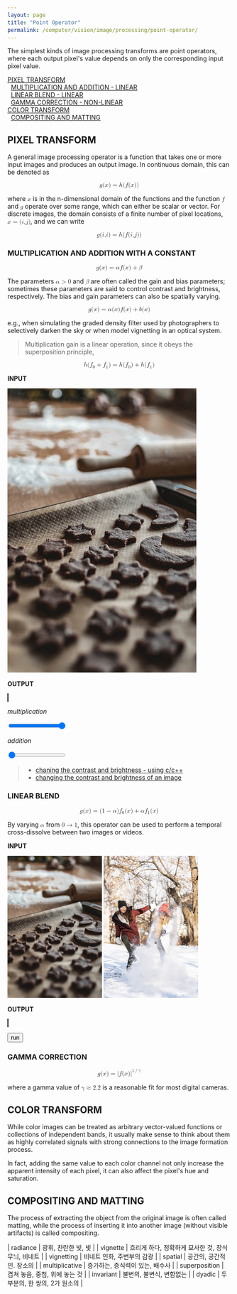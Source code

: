 ```yaml
---
layout: page
title: "Point Operator"
permalink: /computer/vision/image/processing/point-operator/
---
```


The simplest kinds of image processing transforms are point operators, where each output pixel's value depends on only the corresponding input pixel value.

[PIXEL TRANSFORM](#pixel-transform)<br />
&nbsp;&nbsp;[MULTIPLICATION AND ADDITION - LINEAR](#pixel-transform-multiplication-addition)<br />
&nbsp;&nbsp;[LINEAR BLEND - LINEAR](#pixel-transform-linear-blend)<br />
&nbsp;&nbsp;[GAMMA CORRECTION - NON-LINEAR](#pixel-transform-gamma-correction)<br />
[COLOR TRANSFORM](#color-transform)<br />
&nbsp;&nbsp;[COMPOSITING AND MATTING](#compositing-matting)<br />

<a name="pixel-transform"></a>
## PIXEL TRANSFORM

A general image processing operator is a function that takes one or more input images and produces an output image. In continuous domain, this can be denoted as

<math xmlns="http://www.w3.org/1998/Math/MathML" display="block">
 <semantics>
  <mrow>
   <mi>g</mi>
   <mrow>
    <mrow>
     <mo fence="true" stretchy="false">(</mo>
     <mrow>
      <mi>x</mi>
     </mrow>
     <mo fence="true" stretchy="false">)</mo>
    </mrow>
    <mo stretchy="false">=</mo>
    <mi>h</mi>
   </mrow>
   <mrow>
    <mo fence="true" stretchy="false">(</mo>
    <mrow>
     <mrow>
      <mi>f</mi>
      <mrow>
       <mo fence="true" stretchy="false">(</mo>
       <mrow>
        <mi>x</mi>
       </mrow>
       <mo fence="true" stretchy="false">)</mo>
      </mrow>
     </mrow>
    </mrow>
    <mo fence="true" stretchy="false">)</mo>
   </mrow>
  </mrow>
  <annotation encoding="StarMath 5.0">g(x) = h(f(x))</annotation>
 </semantics>
</math>

where <math><mi>x</mi></math> is in the n-dimensional domain of the functions and the function <math><mi>f</mi></math> and <math><mi>g</mi></math> operate over some range, which can either be scalar or vector. For discrete images, the domain consists of a finite number of pixel locations, <math><semantics><mrow><mi>x</mi><mo stretchy="false">=</mo><mrow><mo fence="true" stretchy="false">(</mo><mrow><mrow><mi>i</mi><mi>,</mi><mi>j</mi></mrow></mrow><mo fence="true" stretchy="false">)</mo></mrow></mrow></semantics></math>, and we can write

<math xmlns="http://www.w3.org/1998/Math/MathML" display="block">
 <semantics>
  <mrow>
   <mi>g</mi>
   <mrow>
    <mrow>
     <mo fence="true" stretchy="false">(</mo>
     <mrow>
      <mrow>
       <mi>i</mi>
       <mi>,</mi>
       <mi>i</mi>
      </mrow>
     </mrow>
     <mo fence="true" stretchy="false">)</mo>
    </mrow>
    <mo stretchy="false">=</mo>
    <mi>h</mi>
   </mrow>
   <mrow>
    <mo fence="true" stretchy="false">(</mo>
    <mrow>
     <mrow>
      <mi>f</mi>
      <mrow>
       <mo fence="true" stretchy="false">(</mo>
       <mrow>
        <mrow>
         <mi>i</mi>
         <mi>,</mi>
         <mi>j</mi>
        </mrow>
       </mrow>
       <mo fence="true" stretchy="false">)</mo>
      </mrow>
     </mrow>
    </mrow>
    <mo fence="true" stretchy="false">)</mo>
   </mrow>
  </mrow>
  <annotation encoding="StarMath 5.0">g(i, i) = h(f(i,j))</annotation>
 </semantics>
</math>

<a name="pixel-transform-multiplication-addition"></a>
### MULTIPLICATION AND ADDITION WITH A CONSTANT

<math xmlns="http://www.w3.org/1998/Math/MathML" display="block">
 <semantics>
  <mrow>
   <mi>g</mi>
   <mrow>
    <mrow>
     <mo fence="true" stretchy="false">(</mo>
     <mrow>
      <mi>x</mi>
     </mrow>
     <mo fence="true" stretchy="false">)</mo>
    </mrow>
    <mo stretchy="false">=</mo>
    <mi>α</mi>
   </mrow>
   <mi>f</mi>
   <mrow>
    <mrow>
     <mo fence="true" stretchy="false">(</mo>
     <mrow>
      <mi>x</mi>
     </mrow>
     <mo fence="true" stretchy="false">)</mo>
    </mrow>
    <mo stretchy="false">+</mo>
    <mi>β</mi>
   </mrow>
  </mrow>
  <annotation encoding="StarMath 5.0">g(x) = %alpha f(x) + %beta</annotation>
 </semantics>
</math>

The parameters <math><semantics><mrow><mi>α</mi><mo stretchy="false">&gt;</mo><mn>0</mn></mrow></semantics></math> and <math><semantics><mi>β</mi></semantics></math> are often called the gain and bias parameters; sometimes these parameters are said to control contrast and brightness, respectively. The bias and gain parameters can also be spatially varying.

<math xmlns="http://www.w3.org/1998/Math/MathML" display="block">
 <semantics>
  <mrow>
   <mi>g</mi>
   <mrow>
    <mrow>
     <mo fence="true" stretchy="false">(</mo>
     <mrow>
      <mi>x</mi>
     </mrow>
     <mo fence="true" stretchy="false">)</mo>
    </mrow>
    <mo stretchy="false">=</mo>
    <mi>α</mi>
   </mrow>
   <mrow>
    <mo fence="true" stretchy="false">(</mo>
    <mrow>
     <mi>x</mi>
    </mrow>
    <mo fence="true" stretchy="false">)</mo>
   </mrow>
   <mi>f</mi>
   <mrow>
    <mrow>
     <mo fence="true" stretchy="false">(</mo>
     <mrow>
      <mi>x</mi>
     </mrow>
     <mo fence="true" stretchy="false">)</mo>
    </mrow>
    <mo stretchy="false">+</mo>
    <mi>b</mi>
   </mrow>
   <mrow>
    <mo fence="true" stretchy="false">(</mo>
    <mrow>
     <mi>x</mi>
    </mrow>
    <mo fence="true" stretchy="false">)</mo>
   </mrow>
  </mrow>
  <annotation encoding="StarMath 5.0">g(x)=%alpha(x)f(x)+b(x)</annotation>
 </semantics>
</math>

e.g., when simulating the graded density filter used by photographers to selectively darken the sky or when model vignetting in an optical system.

> Multiplication gain is a linear operation, since it obeys the superposition principle,
>
<math xmlns="http://www.w3.org/1998/Math/MathML" display="block">
 <semantics>
  <mrow>
   <mi>h</mi>
   <mrow>
    <mrow>
     <mo fence="true" stretchy="false">(</mo>
     <mrow>
      <mrow>
       <msub>
        <mi>f</mi>
        <mn>0</mn>
       </msub>
       <mo stretchy="false">+</mo>
       <msub>
        <mi>f</mi>
        <mn>1</mn>
       </msub>
      </mrow>
     </mrow>
     <mo fence="true" stretchy="false">)</mo>
    </mrow>
    <mo stretchy="false">=</mo>
    <mi>h</mi>
   </mrow>
   <mrow>
    <mrow>
     <mo fence="true" stretchy="false">(</mo>
     <mrow>
      <msub>
       <mi>f</mi>
       <mn>0</mn>
      </msub>
     </mrow>
     <mo fence="true" stretchy="false">)</mo>
    </mrow>
    <mo stretchy="false">+</mo>
    <mi>h</mi>
   </mrow>
   <mrow>
    <mo fence="true" stretchy="false">(</mo>
    <mrow>
     <msub>
      <mi>f</mi>
      <mn>1</mn>
     </msub>
    </mrow>
    <mo fence="true" stretchy="false">)</mo>
   </mrow>
  </mrow>
  <annotation encoding="StarMath 5.0">h(f_0 + f_1) = h(f_0) + h(f_1)</annotation>
 </semantics>
</math>

__INPUT__

<img id="multiplication-addition-input" src="/assets/images/first.jpg">

__OUTPUT__

<canvas id="multiplication-addition-output" width="0" height="0" style="border: 1px solid #000000;"></canvas>

_multiplication_

<input id="multiplication-addition-control-multiplication" type="range" min="0" max="100" value="100">

_addition_

<input id="multiplication-addition-control-addition" type="range" min="0" max="255" value="0">

<script type="text/javascript">
  function multiplication_addition_init() {
    let output = document.getElementById('multiplication-addition-output');
    let input = document.getElementById('multiplication-addition-input');
    console.log(input.clientWidth);
    output.width = input.clientWidth;
    output.height = input.clientHeight;

    let alpha = 1.0;
    let beta = 0;

    document.getElementById('multiplication-addition-control-multiplication')
            .addEventListener('change', (event) => {
              dispatch(() => {
                let o = document.getElementById('multiplication-addition-control-multiplication');
                let max = parseInt(o.max);
                let value = parseInt(o.value);
                alpha = value / max;
                console.log(alpha);
                let image = cv.imread('multiplication-addition-input');
                cv.addWeighted(image, alpha, image, beta/256, -1, image);
                cv.imshow('multiplication-addition-output',image);
                image.delete();
              });
            });

    document.getElementById('multiplication-addition-control-addition')
            .addEventListener('change', (event) => {
              dispatch(() => {
                let o = document.getElementById('multiplication-addition-control-addition');
                let value = parseInt(o.value);
                beta = value;
                console.log(beta);
                let image = cv.imread('multiplication-addition-input');
                cv.addWeighted(image, alpha, image, beta/256, -1, image);
                cv.imshow('multiplication-addition-output',image);
                image.delete();
              });
            });
  }

  multiplication_addition_init();
</script>

> - [chaning the contrast and brightness - using c/c++](https://github.com/iticworld/dev/tree/master/opencv/changing-the-contrast-and-brightness-of-an-image)
> - [changing the contrast and brightness of an image](https://docs.opencv.org/4.2.0/d3/dc1/tutorial_basic_linear_transform.html)

<a name="pixel-transform-linear-blend"></a>
### LINEAR BLEND

<math xmlns="http://www.w3.org/1998/Math/MathML" display="block">
 <semantics>
  <mrow>
   <mi>g</mi>
   <mrow>
    <mrow>
     <mo fence="true" stretchy="false">(</mo>
     <mrow>
      <mi>x</mi>
     </mrow>
     <mo fence="true" stretchy="false">)</mo>
    </mrow>
    <mo stretchy="false">=</mo>
    <mrow>
     <mo fence="true" stretchy="false">(</mo>
     <mrow>
      <mrow>
       <mn>1</mn>
       <mo stretchy="false">−</mo>
       <mi>α</mi>
      </mrow>
     </mrow>
     <mo fence="true" stretchy="false">)</mo>
    </mrow>
   </mrow>
   <msub>
    <mi>f</mi>
    <mn>0</mn>
   </msub>
   <mrow>
    <mrow>
     <mo fence="true" stretchy="false">(</mo>
     <mrow>
      <mi>x</mi>
     </mrow>
     <mo fence="true" stretchy="false">)</mo>
    </mrow>
    <mo stretchy="false">+</mo>
    <mi>α</mi>
   </mrow>
   <msub>
    <mi>f</mi>
    <mn>1</mn>
   </msub>
   <mrow>
    <mo fence="true" stretchy="false">(</mo>
    <mrow>
     <mi>x</mi>
    </mrow>
    <mo fence="true" stretchy="false">)</mo>
   </mrow>
  </mrow>
  <annotation encoding="StarMath 5.0">g(x)=(1-%alpha)f_0(x) + %alpha f_1(x)</annotation>
 </semantics>
</math>

By varying <math><semantics><mi>α</mi></semantics></math> from <math><semantics><mrow><mn>0</mn><mo stretchy="false">→</mo><mn>1</mn></mrow></semantics></math>, this operator can be used to perform a temporal cross-dissolve between two images or videos.

__INPUT__

<img width="213" height="320" id="pixel-transform-linear-blend-input-first" src="/assets/images/first.jpg"> <img width="213" height="320" id="pixel-transform-linear-blend-input-second" src="/assets/images/second.jpg">

__OUTPUT__

<canvas id="pixel-transform-linear-blend-output" width="213" height="320" style="border: 1px solid #000000;"></canvas>

<script type="text/javascript">
  let value = 0.0;
  function pixel_transform_linear_blend_perform() {
    let input = [
      cv.imread('pixel-transform-linear-blend-input-first'),
      cv.imread('pixel-transform-linear-blend-input-second')
    ];
    let output = new cv.Mat();
    cv.addWeighted(input[0], 1.0 - value, input[1], value, -1, output);
    cv.imshow('pixel-transform-linear-blend-output', output);
    input[0].delete();
    input[1].delete();
    output.delete();
  }
  function pixel_transform_lineear_blend_once() {
    if(value < 1.0) {
      pixel_transform_linear_blend_perform();
      value += 0.05;
      setTimeout(pixel_transform_lineear_blend_once, 100);
    }
  }
  function pixel_transform_lineear_blend_run() {
    dispatch(() => pixel_transform_lineear_blend_once());
  }
</script>

<button onclick="pixel_transform_lineear_blend_run()">run</button>

<a name="pixel-transform-gamma-correction"></a>
### GAMMA CORRECTION

<math xmlns="http://www.w3.org/1998/Math/MathML" display="block">
 <semantics>
  <mrow>
   <mi>g</mi>
   <mrow>
    <mrow>
     <mo fence="true" stretchy="false">(</mo>
     <mrow>
      <mi>x</mi>
     </mrow>
     <mo fence="true" stretchy="false">)</mo>
    </mrow>
    <mo stretchy="false">=</mo>
    <msup>
     <mrow>
      <mo fence="true" stretchy="true">|</mo>
      <mrow>
       <mrow>
        <mi>f</mi>
        <mrow>
         <mo fence="true" stretchy="false">(</mo>
         <mrow>
          <mi>x</mi>
         </mrow>
         <mo fence="true" stretchy="false">)</mo>
        </mrow>
       </mrow>
      </mrow>
      <mo fence="true" stretchy="true">|</mo>
     </mrow>
     <mrow>
      <mn>1</mn>
      <mo stretchy="false">/</mo>
      <mi>γ</mi>
     </mrow>
    </msup>
   </mrow>
  </mrow>
  <annotation encoding="StarMath 5.0">g(x) = left lline f(x) right rline ^ { 1/%gamma }</annotation>
 </semantics>
</math>

where a gamma value of <math><semantics><mrow><mi>γ</mi><mo stretchy="false">≈</mo><mn>2.2</mn></mrow></semantics></math> is a reasonable fit for most digital cameras.

<a name="#color-transform"></a>
## COLOR TRANSFORM

While color images can be treated as arbitrary vector-valued functions or collections of independent bands, it usually make sense to think about them as highly correlated signals with strong connections to the image formation process.

In fact, adding the same value to each color channel not only increase the apparent intensity of each pixel, it can also affect the pixel's hue and saturation.

<a name="#compositing-matting"></a>
## COMPOSITING AND MATTING

The process of extracting the object from the original image is often called matting, while the process of inserting it into another image (without visible artifacts) is called compositing.


| radiance | 광휘, 찬란한 빛, 빛 |
| vignette | 흐리게 하다, 정확하게 묘사한 것, 장식 무늬, 비네트 |
| vignetting | 비네트 인화, 주변부의 감광 |
| spatial | 공간의, 공간적인. 장소의 |
| multiplicative | 증가하는, 증식력이 있는, 배수사 |
| superposition | 겹쳐 놓음, 중첩, 위에 놓는 것 |
| invariant | 불변의, 불변식, 변함없는 |
| dyadic | 두 부분의, 한 쌍의, 2가 원소의 |
